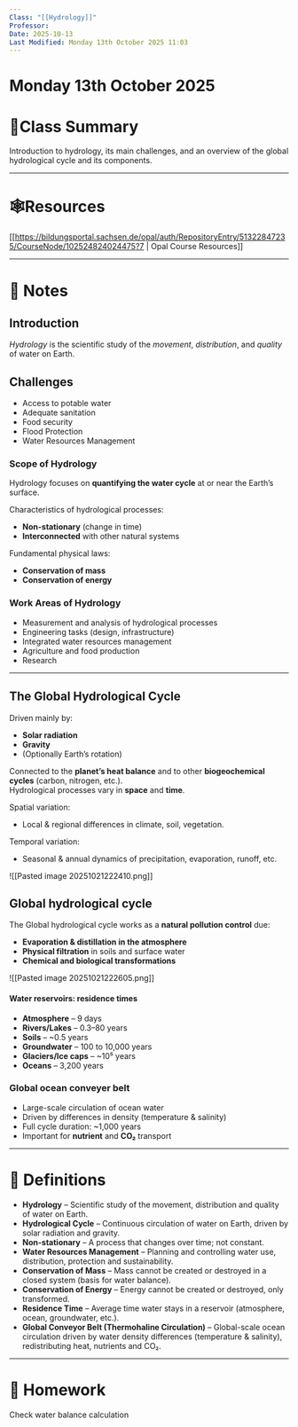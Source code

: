```yaml
---
Class: "[[Hydrology]]"
Professor:
Date: 2025-10-13
Last Modified: Monday 13th October 2025 11:03
---
```

# Monday 13th October 2025

# 📒Class Summary
Introduction to hydrology, its main challenges, and an overview of the global hydrological cycle and its components.

---
# 🕸️Resources

[[https://bildungsportal.sachsen.de/opal/auth/RepositoryEntry/51322847235/CourseNode/102524824024475?7 | Opal Course Resources]]


---
# 📝 Notes

## Introduction
_Hydrology_ is the scientific study of the *movement*, *distribution*, and *quality* of water on Earth. 
## Challenges
- Access to potable water
- Adequate sanitation
- Food security
- Flood Protection
- Water Resources Management
### Scope of Hydrology

Hydrology focuses on **quantifying the water cycle** at or near the Earth’s surface. 

Characteristics of hydrological processes:
- **Non-stationary** (change in time)
- **Interconnected** with other natural systems

Fundamental physical laws:

- **Conservation of mass**
- **Conservation of energy**

### Work Areas of Hydrology

- Measurement and analysis of hydrological processes
- Engineering tasks (design, infrastructure)
- Integrated water resources management
- Agriculture and food production
- Research

---

## The Global Hydrological Cycle

Driven mainly by:

- **Solar radiation**
- **Gravity**
- (Optionally Earth’s rotation)

Connected to the **planet’s heat balance** and to other **biogeochemical cycles** (carbon, nitrogen, etc.).  
Hydrological processes vary in **space** and **time**.

Spatial variation:

- Local & regional differences in climate, soil, vegetation.

Temporal variation:

- Seasonal & annual dynamics of precipitation, evaporation, runoff, etc.

![[Pasted image 20251021222410.png]]

## Global hydrological cycle

The Global hydrological cycle works as a **natural pollution control** due: 

- **Evaporation & distillation in the atmosphere**
- **Physical filtration** in soils and surface water
- **Chemical and biological transformations**

![[Pasted image 20251021222605.png]]
#### Water reservoirs: residence times
- **Atmosphere** – 9 days
- **Rivers/Lakes** – 0.3–80 years
- **Soils** – ~0.5 years
- **Groundwater** – 100 to 10,000 years
- **Glaciers/Ice caps** – ~10⁵ years
- **Oceans** – 3,200 years

###  Global ocean conveyer belt

- Large-scale circulation of ocean water
- Driven by differences in density (temperature & salinity)
- Full cycle duration: ~1,000 years
- Important for **nutrient** and **CO₂** transport

---
# 🐢 Definitions

- **Hydrology** – Scientific study of the movement, distribution and quality of water on Earth.
- **Hydrological Cycle** – Continuous circulation of water on Earth, driven by solar radiation and gravity.
- **Non-stationary** – A process that changes over time; not constant.
- **Water Resources Management** – Planning and controlling water use, distribution, protection and sustainability.
- **Conservation of Mass** – Mass cannot be created or destroyed in a closed system (basis for water balance).
- **Conservation of Energy** – Energy cannot be created or destroyed, only transformed.
- **Residence Time** – Average time water stays in a reservoir (atmosphere, ocean, groundwater, etc.).
- **Global Conveyor Belt (Thermohaline Circulation)** – Global-scale ocean circulation driven by water density differences (temperature & salinity), redistributing heat, nutrients and CO₂.
---
# 📅 Homework

Check water balance calculation


